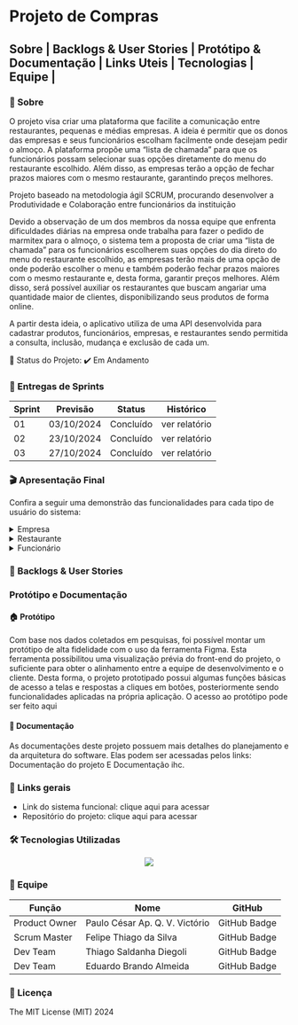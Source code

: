 # Projeto de Compras

## Sobre | Backlogs & User Stories | Protótipo & Documentação | Links Uteis | Tecnologias | Equipe |

### 📑 Sobre
O projeto visa criar uma plataforma que facilite a comunicação entre restaurantes, pequenas e médias empresas. A ideia é permitir que os donos das empresas e seus funcionários escolham facilmente onde desejam pedir o almoço. A plataforma propõe uma “lista de chamada” para que os funcionários possam selecionar suas opções diretamente do menu do restaurante escolhido. Além disso, as empresas terão a opção de fechar prazos maiores com o mesmo restaurante, garantindo preços melhores.

Projeto baseado na metodologia ágil SCRUM, procurando desenvolver a Produtividade e Colaboração entre funcionários da instituição

Devido a observação de um dos membros da nossa equipe que enfrenta dificuldades diárias na empresa onde trabalha para fazer o pedido de marmitex para o almoço, o sistema tem a proposta de criar uma “lista de chamada” para os funcionários escolherem suas opções do dia direto do menu do restaurante escolhido, as empresas terão mais de uma opção de onde poderão escolher o menu e também poderão fechar prazos maiores com o mesmo restaurante e, desta forma, garantir preços melhores. Além disso, será possível auxiliar os restaurantes que buscam angariar uma quantidade maior de clientes, disponibilizando seus produtos de forma online.

A partir desta ideia, o aplicativo utiliza de uma API desenvolvida para cadastrar produtos, funcionários, empresas, e restaurantes sendo permitida a consulta, inclusão, mudança e exclusão de cada um.

📌 Status do Projeto: ✔️ Em Andamento

### 🏁 Entregas de Sprints

| Sprint | Previsão | Status | Histórico |
| --- | --- | --- | --- |
| 01 | 03/10/2024 | Concluído | ver relatório |
| 02 | 23/10/2024 | Concluído | ver relatório |
| 03 | 27/10/2024 | Concluído | ver relatório |

### 🎬 Apresentação Final

Confira a seguir uma demonstrão das funcionalidades para cada tipo de usuário do sistema:
<details>
  <summary>Empresa</summary>
  Tela da Empresa
</details>
<details>
  <summary>Restaurante</summary>
  Tela do Restaurante
</details>
<details>
  <summary>Funcionário</summary>
  Tela do Funcionário
</details>

### 👷 Backlogs & User Stories

### Protótipo e Documentação

#### 🏠 Protótipo

Com base nos dados coletados em pesquisas, foi possível montar um protótipo de alta fidelidade com o uso da ferramenta Figma. Esta ferramenta possibilitou uma visualização prévia do front-end do projeto, o suficiente para obter o alinhamento entre a equipe de desenvolvimento e o cliente. Desta forma, o projeto prototipado possui algumas funções básicas de acesso a telas e respostas a cliques em botões, posteriormente sendo funcionalidades aplicadas na própria aplicação. O acesso ao protótipo pode ser feito aqui

#### 📄 Documentação

As documentações deste projeto possuem mais detalhes do planejamento e da arquitetura do software. Elas podem ser acessadas pelos links: Documentação do projeto E Documentação ihc.

### 🔗 Links gerais

* Link do sistema funcional: clique aqui para acessar
* Repositório do projeto: clique aqui para acessar

### 🛠️ Tecnologias Utilizadas
<p align="center">
  <a href="https://skillicons.dev">
    <img src="https://skillicons.dev/icons?i=html,css,ts,react,prisma,nodejs,mongodb,figma" />
  </a>
</p>

### 👥 Equipe

| Função | Nome | GitHub |
| --- | --- | --- |
| Product Owner | Paulo César Ap. Q. V. Victório | GitHub Badge |
| Scrum Master | Felipe Thiago da Silva | GitHub Badge |
| Dev Team | Thiago Saldanha Diegoli | GitHub Badge |
| Dev Team | Eduardo Brando Almeida | GitHub Badge |

### 🪪 Licença

The MIT License (MIT) 2024
